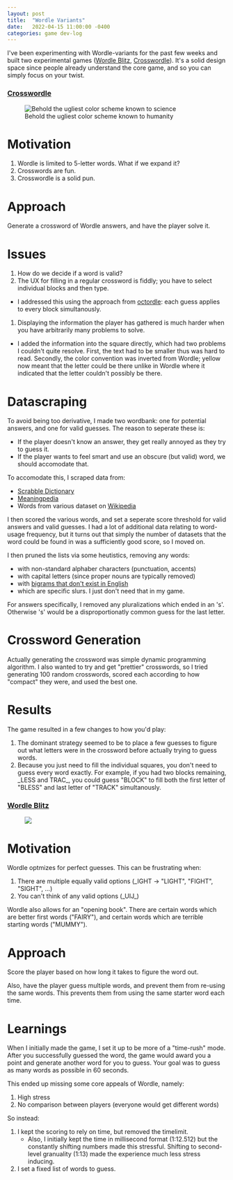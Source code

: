 ```yaml
---
layout: post
title:  "Wordle Variants"
date:   2022-04-15 11:00:00 -0400
categories: game dev-log
---
```


I've been experimenting with Wordle-variants for the past few weeks and built two experimental games ([Wordle Blitz](/games/wordle-blitz.html), [Crosswordle](/games/crosswordle.html)). It's a solid design space since people already understand the core game, and so you can simply focus on your twist.

### [Crosswordle](/games/crosswordle.html)

<figure>
  <img src="https://s3.us-west-1.amazonaws.com/magikarpierz.com/magikarpierz/photos/wordle/crosswordle.PNG" alt="Behold the ugliest color scheme known to science"/>
  <figcaption text-align="center">Behold the ugliest color scheme known to humanity</figcaption>
</figure>


# Motivation

1. Wordle is limited to 5-letter words. What if we expand it?
2. Crosswords are fun. 
3. Crosswordle is a solid pun. 

# Approach

Generate a crossword of Wordle answers, and have the player solve it.

# Issues

1. How do we decide if a word is valid?
1. The UX for filling in a regular crossword is fiddly; you have to select individual blocks and then type.
  - I addressed this using the approach from [octordle](https://octordle.com/): each guess applies to every block simultanously. 
1. Displaying the information the player has gathered is much harder when you have arbitrarily many problems to solve.
  - I added the information into the square directly, which had two problems I couldn't quite resolve. First, the text had to be smaller thus was hard to read. Secondly, the color convention was inverted from Wordle; yellow now meant that the letter could be there unlike in Wordle where it indicated that the letter couldn't possibly be there.


# Datascraping

To avoid being too derivative, I made two wordbank: one for potential answers, and one for valid guesses. The reason to seperate these is:
- If the player doesn't know an answer, they get really annoyed as they try to guess it. 
- If the player wants to feel smart and use an obscure (but valid) word, we should accomodate that.

To accomodate this, I scraped data from:
- [Scrabble Dictionary](https://boardgames.stackexchange.com/questions/38366/latest-collins-scrabble-words-list-in-text-file)
- [Meaningpedia](https://meaningpedia.com/) 
- Words from various dataset on [Wikipedia](https://en.wiktionary.org/wiki/Wiktionary:Frequency_lists#English)

I then scored the various words, and set a seperate score threshold for valid answers and valid guesses. I had a lot of additional data relating to word-usage frequency, but it turns out that simply the number of datasets that the word could be found in was a sufficiently good score, so I moved on.

I then pruned the lists via some heutistics, removing any words:
- with non-standard alphaber characters (punctuation, accents)
- with capital letters (since proper nouns are typically removed)
- with [bigrams that don't exist in English](https://www.petercollingridge.co.uk/blog/language/analysing-english/bigrams/)
- which are specific slurs. I just don't need that in my game.

For answers specifically, I removed any pluralizations which ended in an 's'. Otherwise 's' would be a disproportionatly common guess for the last letter.

# Crossword Generation

Actually generating the crossword was simple dynamic programming algorithm. I also wanted to try and get "prettier" crosswords, so I tried generating 100 random crosswords, scored each according to how "compact" they were, and used the best one.

# Results

The game resulted in a few changes to how you'd play:
1. The dominant strategy seemed to be to place a few guesses to figure out what letters were in the crossword before actually trying to guess words.
2. Because you just need to fill the individual squares, you don't need to guess every word exactly. For example, if you had two blocks remaining, \_LESS and TRAC\_, you could guess "BLOCK" to fill both the first letter of "BLESS" and last letter of "TRACK" simultanously.

### [Wordle Blitz](/games/wordle-blitz.html)

<figure>
  <img src="https://s3.us-west-1.amazonaws.com/magikarpierz.com/magikarpierz/photos/wordle/wordle-blitz.PNG"/>
</figure>

# Motivation

Wordle optmizes for perfect guesses. This can be frustrating when:

1. There are multiple equally valid options (\_IGHT -> "LIGHT", "FIGHT", "SIGHT", ...)
2. You can't think of any valid options (\_UIJ\_)

Wordle also allows for an "opening book". There are certain words which are better first words ("FAIRY"), and certain words which are terrible starting words ("MUMMY").

# Approach

Score the player based on how long it takes to figure the word out. 

Also, have the player guess multiple words, and prevent them from re-using the same words. This prevents them from using the same starter word each time.

# Learnings

When I initially made the game, I set it up to be more of a "time-rush" mode. After you successfully guessed the word, the game would award you a point and generate another word for you to guess. Your goal was to guess as many words as possible in 60 seconds.

This ended up missing some core appeals of Wordle, namely:
1. High stress
2. No comparison between players (everyone would get different words)

So instead:
1. I kept the scoring to rely on time, but removed the timelimit.
	- Also, I initially kept the time in millisecond format (1:12.512) but the constantly shifting numbers made this stressful. Shifting to second-level granuality (1:13) made the experience much less stress inducing.
1. I set a fixed list of words to guess. 

[jekyll-docs]: https://jekyllrb.com/docs/home
[jekyll-gh]:   https://github.com/jekyll/jekyll
[jekyll-talk]: https://talk.jekyllrb.com/
